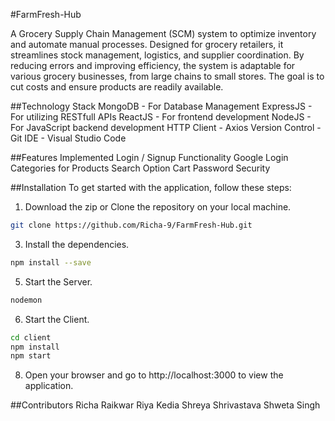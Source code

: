 #FarmFresh-Hub

A Grocery Supply Chain Management (SCM) system to optimize inventory and automate manual processes. Designed for grocery retailers, it streamlines stock management, logistics, and supplier coordination. By reducing errors and improving efficiency, the system is adaptable for various grocery businesses, from large chains to small stores. The goal is to cut costs and ensure products are readily available.

##Technology Stack
MongoDB - For Database Management
ExpressJS - For utilizing RESTfull APIs
ReactJS - For frontend development
NodeJS - For JavaScript backend development
HTTP Client - Axios
Version Control - Git
IDE - Visual Studio Code

##Features Implemented
Login / Signup Functionality
Google Login
Categories for Products
Search Option
Cart
Password Security

##Installation
To get started with the application, follow these steps:

1. Download the zip or Clone the repository on your local machine.
```sh
git clone https://github.com/Richa-9/FarmFresh-Hub.git
```
3. Install the dependencies.
```sh
npm install --save
```
5. Start the Server.
```sh
nodemon
```
6. Start the Client.
```sh
cd client
npm install
npm start
```
8. Open your browser and go to http://localhost:3000 to view the application.

##Contributors
Richa Raikwar
Riya Kedia
Shreya Shrivastava
Shweta Singh
